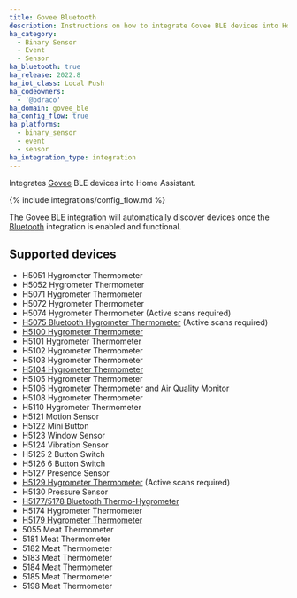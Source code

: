 ```yaml
---
title: Govee Bluetooth
description: Instructions on how to integrate Govee BLE devices into Home Assistant.
ha_category:
  - Binary Sensor
  - Event
  - Sensor
ha_bluetooth: true
ha_release: 2022.8
ha_iot_class: Local Push
ha_codeowners:
  - '@bdraco'
ha_domain: govee_ble
ha_config_flow: true
ha_platforms:
  - binary_sensor
  - event
  - sensor
ha_integration_type: integration
---
```


Integrates [Govee](https://www.govee.com/) BLE devices into Home Assistant.

{% include integrations/config_flow.md %}

The Govee BLE integration will automatically discover devices once the [Bluetooth](/integrations/bluetooth) integration is enabled and functional.

## Supported devices

- H5051 Hygrometer Thermometer
- H5052 Hygrometer Thermometer
- H5071 Hygrometer Thermometer
- H5072 Hygrometer Thermometer
- H5074 Hygrometer Thermometer (Active scans required)
- [H5075 Bluetooth Hygrometer Thermometer](https://us.govee.com/collections/thermo-hydrometer/products/govee-bluetooth-hygrometer-thermometer-h5075) (Active scans required)
- [H5100 Hygrometer Thermometer](https://us.govee.com/collections/thermo-hydrometer/products/govee-h5100-mini-hygrometer-thermometer-sensors)
- H5101 Hygrometer Thermometer
- H5102 Hygrometer Thermometer
- H5103 Hygrometer Thermometer
- [H5104 Hygrometer Thermometer](https://us.govee.com/products/goveelife-bluetooth-hygrometer-thermometer-h5104-white)
- H5105 Hygrometer Thermometer
- H5106 Hygrometer Thermometer and Air Quality Monitor
- H5108 Hygrometer Thermometer
- H5110 Hygrometer Thermometer
- H5121 Motion Sensor
- H5122 Mini Button
- H5123 Window Sensor
- H5124 Vibration Sensor
- H5125 2 Button Switch
- H5126 6 Button Switch
- H5127 Presence Sensor
- [H5129 Hygrometer Thermometer](https://us.govee.com/products/wi-fi-temperature-humidity-sensor) (Active scans required)
- H5130 Pressure Sensor
- [H5177/5178 Bluetooth Thermo-Hygrometer](https://us.govee.com/collections/thermo-hydrometer/products/bluetooth-thermo-hygrometer)
- H5174 Hygrometer Thermometer
- [H5179 Hygrometer Thermometer](https://us.govee.com/products/wi-fi-temperature-humidity-sensor)
- 5055 Meat Thermometer
- 5181 Meat Thermometer
- 5182 Meat Thermometer
- 5183 Meat Thermometer
- 5184 Meat Thermometer
- 5185 Meat Thermometer
- 5198 Meat Thermometer
